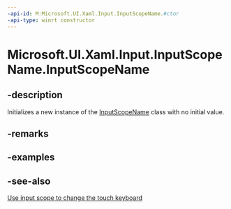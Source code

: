 ```yaml
---
-api-id: M:Microsoft.UI.Xaml.Input.InputScopeName.#ctor
-api-type: winrt constructor
---
```


<!-- Method syntax
public InputScopeName()
-->

# Microsoft.UI.Xaml.Input.InputScopeName.InputScopeName

## -description

Initializes a new instance of the [InputScopeName](inputscopename.md) class with no initial value.

## -remarks

## -examples

## -see-also

[Use input scope to change the touch keyboard](/windows/apps/design/input/use-input-scope-to-change-the-touch-keyboard)
